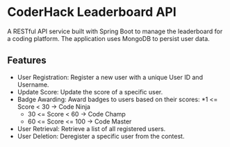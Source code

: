# CoderHack Leaderboard API

A RESTful API service built with Spring Boot to manage the leaderboard for a coding platform. The application uses MongoDB to persist user data.

## Features

* User Registration: Register a new user with a unique User ID and Username.
* Update Score: Update the score of a specific user.
* Badge Awarding: Award badges to users based on their scores:
  *1 <= Score < 30 -> Code Ninja
  * 30 <= Score < 60 -> Code Champ
  * 60 <= Score <= 100 -> Code Master
* User Retrieval: Retrieve a list of all registered users.
* User Deletion: Deregister a specific user from the contest.

 
